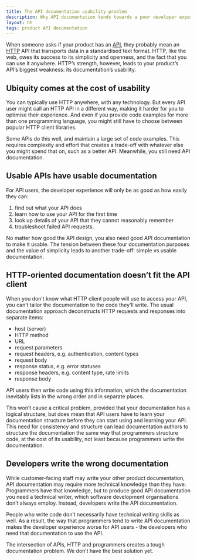 ```yaml
---
title: The API documentation usability problem
description: Why API documentation tends towards a poor developer experience
layout: hh
tags: product API documentation
---
```


<!--
1. An API you can use from anywhere
2. No single way to call an API
3. Docs that don’t match the client
4. Developers write the docs
-->

When someone asks if your product has an [API](https://en.wikipedia.org/wiki/API), they probably mean an [HTTP](https://en.wikipedia.org/wiki/Hypertext_Transfer_Protocol) API that transports data in a standardised text format.
HTTP, like the web, owes its success to its simplicity and openness, and the fact that you can use it anywhere.
HTTP’s strength, however, leads to your product’s API’s biggest weakness: its documentation’s usability.

## Ubiquity comes at the cost of usability

You can typically use HTTP anywhere, with any technology.
But every API user might call an HTTP API in a different way, making it harder for you to optimise their experience.
And even if you provide code examples for more than one programming language, you might still have to choose between popular HTTP client libraries.

Some APIs do this well, and maintain a large set of code examples.
This requires complexity and effort that creates a trade-off with whatever else you might spend that on, such as a better API.
Meanwhile, you still need API documentation.

## Usable APIs have usable documentation

For API users, the developer experience will only be as good as how easily they can:

1. find out what your API does
2. learn how to use your API for the first time
3. look up details of your API that they cannot reasonably remember
4. troubleshoot failed API requests.

No matter how good the API design, you also need good API documentation to make it usable.
The tension between these four documentation purposes and the value of simplicity leads to another trade-off:
simple vs usable documentation.

## HTTP-oriented documentation doesn’t fit the API client

When you don’t know what HTTP client people will use to access your API, you can’t tailor the documentation to the code they’ll write.
The usual documentation approach deconstructs HTTP requests and responses into separate items:

* host (server)
* HTTP method
* URL
* request parameters
* request headers, e.g. authentication, content types
* request body
* response status, e.g. error statuses
* response headers, e.g. content type, rate limits
* response body

API users then write code using this information, which the documentation inevitably lists in the wrong order and in separate places.

This won’t cause a critical problem, provided that your documentation has a logical structure, but does mean that API users have to learn your documentation structure before they can start using and learning your API.
This need for consistency and structure can lead documentation authors to structure the documentation the same way that programmers structure code, at the cost of its usability, not least because programmers write the documentation.

## Developers write the wrong documentation

While customer-facing staff may write your other product documentation, API documentation may require more technical knowledge than they have.
Programmers have that knowledge, but to produce good API documentation you need a technical writer, which software development organisations don’t always employ.
Instead, developers write the API documentation.

People who write code don’t necessarily have technical writing skills as well.
As a result, the way that programmers tend to write API documentation makes the developer experience worse for API users - the developers who need that documentation to use the API.

The intersection of APIs, HTTP and programmers creates a tough documentation problem.
We don’t have the best solution yet.

